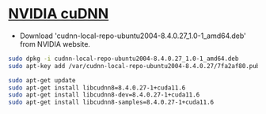 # [NVIDIA cuDNN](https://docs.nvidia.com/deeplearning/cudnn/install-guide/index.html)

- Download 'cudnn-local-repo-ubuntu2004-8.4.0.27_1.0-1_amd64.deb' from NVIDIA website.

```sh
sudo dpkg -i cudnn-local-repo-ubuntu2004-8.4.0.27_1.0-1_amd64.deb 
sudo apt-key add /var/cudnn-local-repo-ubuntu2004-8.4.0.27/7fa2af80.pub

sudo apt-get update
sudo apt-get install libcudnn8=8.4.0.27-1+cuda11.6
sudo apt-get install libcudnn8-dev=8.4.0.27-1+cuda11.6
sudo apt-get install libcudnn8-samples=8.4.0.27-1+cuda11.6
```
